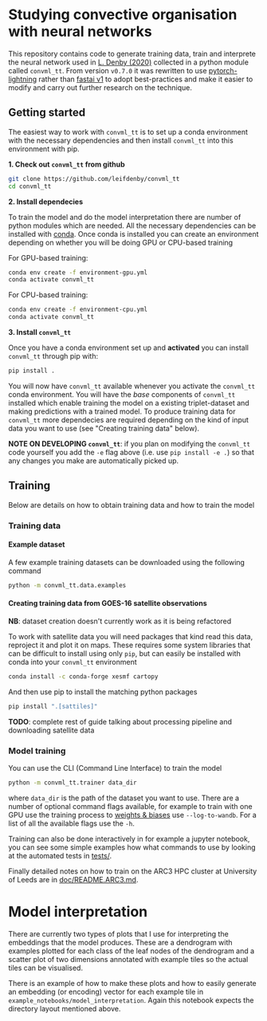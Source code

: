 # Studying convective organisation with neural networks

This repository contains code to generate training data, train and interprete
the neural network used in [L. Denby
(2020)](https://agupubs.onlinelibrary.wiley.com/doi/10.1029/2019GL085190)
collected in a python module called `convml_tt`. From version `v0.7.0` it
was rewritten to use [pytorch-lightning](https://pytorchlightning.ai/) rather
than [fastai v1](https://fastai1.fast.ai/) to adopt best-practices and make it
easier to modify and carry out further research on the technique.

## Getting started

The easiest way to work with `convml_tt` is to set up a conda environment with
the necessary dependencies and then install `convml_tt` into this environment
with pip.

**1. Check out `convml_tt` from github**

```bash
git clone https://github.com/leifdenby/convml_tt
cd convml_tt
```

**2. Install dependecies**

To train the model and do the model interpretation there are number of python
modules which are needed. All the necessary dependencies can be installed with
[conda](https://www.anaconda.com/distribution/). Once conda is installed you
can create an environment depending on whether you will be doing GPU or
CPU-based training

For GPU-based training:

```bash
conda env create -f environment-gpu.yml
conda activate convml_tt
```

For CPU-based training:

```bash
conda env create -f environment-cpu.yml
conda activate convml_tt
```

**3. Install `convml_tt`**

Once you have a conda environment set up and **activated** you can install
`convml_tt` through pip with:

```bash
pip install .
```

You will now have `convml_tt` available whenever you activate the `convml_tt`
conda environment. You will have the *base* components of `convml_tt`
installed which enable training the model on a existing triplet-dataset
and making predictions with a trained model. To produce training data for
`convml_tt` more dependecies are required depending on the kind of input
data you want to use (see "Creating training data" below).

**NOTE ON DEVELOPING `convml_tt`**: if you plan on modifying the `convml_tt`
code yourself you add the `-e` flag above (i.e. use `pip install -e .`) so that
any changes you make are automatically picked up.


## Training

Below are details on how to obtain training data and how to train the model

### Training data

#### Example dataset

A few example training datasets can be downloaded using the following
command

```bash
python -m convml_tt.data.examples
```


#### Creating training data from GOES-16 satellite observations

**NB**: dataset creation doesn't currently work as it is being refactored

To work with satellite data you will need packages that kind read this
data, reproject it and plot it on maps. These requires some system
libraries that can be difficult to install using only `pip`, but can
easily be installed with conda into your `convml_tt` environment

```bash
conda install -c conda-forge xesmf cartopy
```

And then use pip to install the matching python packages

```bash
pip install ".[sattiles]"
```

**TODO**: complete rest of guide talking about processing pipeline and
downloading satellite data

### Model training

You can use the CLI (Command Line Interface) to train the model

```bash
python -m convml_tt.trainer data_dir
```

where `data_dir` is the path of the dataset you want to use. There are a number
of optional command flags available, for example to train with one GPU use
the training process to [weights & biases](https://wandb.ai) use
`--log-to-wandb`. For a list of all the available flags use the `-h`.

Training can also be done interactively in for example a jupyter notebook, you
can see some simple examples how what commands to use by looking at the
automated tests in [tests/](tests/).

Finally detailed notes on how to train on the ARC3 HPC cluster at University of
Leeds are in [doc/README.ARC3.md](doc/README.ARC3.md).

# Model interpretation

There are currently two types of plots that I use for interpreting the
embeddings that the model produces. These are a dendrogram with examples
plotted for each class of the leaf nodes of the dendrogram and a scatter plot
of two dimensions annotated with example tiles so the actual tiles can be
visualised.

There is an example of how to make these plots and how to easily generate an
embedding (or encoding) vector for each example tile in
`example_notebooks/model_interpretation`. Again this notebook expects the
directory layout mentioned above.
